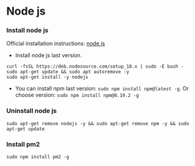 # Node js

### Install node js

Official installation instructions: [node.js](https://github.com/nodesource/distributions/blob/master/README.md#installation-instructions)

* Install node js last version.

 ```shell
curl -fsSL https://deb.nodesource.com/setup_18.x | sudo -E bash -
sudo apt-get update && sudo apt autoremove -y
sudo apt-get install -y nodejs
 ```

* You can install npm last version: `sudo npm install npm@latest -g`. Or choose version: `sudo npm install npm@8.19.2 -g`

### Uninstall node js
 ```shell
sudo apt-get remove nodejs -y && sudo apt-get remove npm -y && sudo apt-get update
 ```

### Install pm2

 ```shell
sudo npm install pm2 -g
 ```
